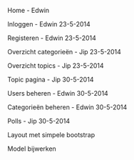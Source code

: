 Home - Edwin

Inloggen - Edwin 23-5-2014

Registeren - Edwin 23-5-2014

Overzicht categorieën - Jip 23-5-2014

Overzicht topics - Jip 23-5-2014

Topic pagina - Jip 30-5-2014

Users beheren - Edwin 30-5-2014

Categorieën beheren - Edwin 30-5-2014

Polls - Jip 30-5-2014

Layout met simpele bootstrap

Model bijwerken